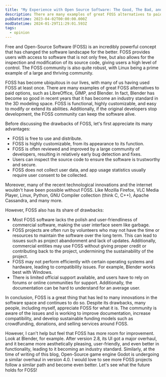 ```yaml
---
title: "My Experience with Open Source Software: The Good, The Bad, and The Ugly"
description: There are many examples of great FOSS alternatives to paid options, such as LibreOffice, GIMP, and Blender. FOSS is functional, highly customizable, and easy to modify or extend its abilities. However, like all software it has its own dark side and in this blog post I will write about my frustrations with OSS.
pubDatetime: 2023-04-02T00:00:00.000Z
modDatetime: 2024-01-29T11:29:01.593Z
tags:
  - opinion
---
```


Free and Open-Source Software (FOSS) is an incredibly powerful concept that has changed the software landscape for the better. FOSS provides users with access to software that is not only free, but also allows for the inspection and modification of its source code, giving users a high level of control. The FOSS community is also quite robust, with Linux being a prime example of a large and thriving community.

FOSS has become ubiquitous in our lives, with many of us having used FOSS at least once. There are many examples of great FOSS alternatives to paid options, such as LibreOffice, GIMP, and Blender. In fact, Blender has become so good in recent years that it has become an industry standard in the 3D modeling space. FOSS is functional, highly customizable, and easy to modify or extend its abilities. Additionally, if the original developers stop development, the FOSS community can keep the software alive.

Before discussing the drawbacks of FOSS, let's first appreciate its many advantages:

- FOSS is free to use and distribute.
- FOSS is highly customizable, from its appearance to its function.
- FOSS is often reviewed and improved by a large community of developers, resulting in relatively early bug detection and fixes.
- Users can inspect the source code to ensure the software is trustworthy and secure.
- FOSS does not collect user data, and app usage statistics usually require user consent to be collected.

Moreover, many of the recent technological innovations and the internet wouldn't have been possible without FOSS. Like Mozilla Firefox, VLC Media Player, Linux, Python, GNU Compiler collection (think C, C++), Apache Cassandra, and many more.

However, FOSS also has its share of drawbacks:

- Most FOSS software lacks the polish and user-friendliness of commercial software, making the user interface seem like garbage.
- FOSS projects are often run by volunteers who may not have the time or resources to maintain the software over the long term. This can lead to issues such as project abandonment and lack of updates. Additionally, commercial entities may use FOSS without giving proper credit or contributing back to the project, undermining the sustainability of the project.
- FOSS may not perform efficiently with certain operating systems and hardware, leading to compatibility issues. For example, Blender works best with Windows.
- There is limited official support available, and users have to rely on forums or online communities for support. Additionally, the documentation can be hard to understand for an average user.

In conclusion, FOSS is a great thing that has led to many innovations in the software space and continues to do so. Despite its drawbacks, many people, including myself, appreciate FOSS for what it is. The community is aware of the issues and is working to improve documentation, increase compatibility, and develop sustainable funding models such as crowdfunding, donations, and selling services around FOSS.

However, I can't help but feel that FOSS has more room for improvement. Look at Blender, for example. After version 2.8, its UI got a major overhaul, and it became more aesthetically pleasing, user-friendly, and even better in functionality, leading to it becoming an industry standard. Similarly, at the time of writing of this blog, Open-Source game engine Godot is undergoing a similar overhaul in version 4.0. I would love to see more FOSS projects follow a similar path and become even better. Let's see what the future holds for FOSS!
